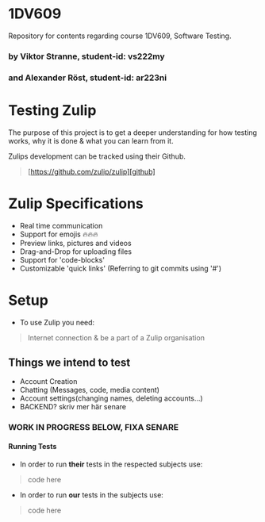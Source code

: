 # 1DV609
Repository for contents regarding course 1DV609, Software Testing.


### by Viktor Stranne, student-id: vs222my
### and Alexander Röst, student-id: ar223ni

# Testing Zulip
The purpose of this project is to get a deeper understanding for how testing works, why it is done & what you can learn from it.

Zulips development can be tracked using their Github.
>[https://github.com/zulip/zulip][github]



# Zulip Specifications
- Real time communication
- Support for emojis 🔥🔥🔥
- Preview links, pictures and videos
- Drag-and-Drop for uploading files
- Support for 'code-blocks'
- Customizable 'quick links' (Referring to git commits using '#')


# Setup
- To use Zulip you need:
>Internet connection & be a part of a Zulip organisation


## Things we intend to test
- Account Creation
- Chatting (Messages, code, media content)
- Account settings(changing names, deleting accounts...)
- BACKEND? skriv mer här senare

### WORK IN PROGRESS BELOW, FIXA SENARE

#### Running Tests 
- In order to run **their** tests in the respected subjects use:
> code here

- In order to run **our** tests in the subjects use:
> code here

[github]: https://github.com/sympy/sympy
